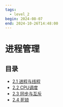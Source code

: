 ```yaml
---
tags:
  - level_2
begin: 2024-08-07
end: 2024-10-26T14:48:00
---
```


# 进程管理

## 目录

- [2.1 进程与线程](2.1%20进程与线程.md)
- [2.2 CPU调度](2.2%20CPU调度.md)
- [2.3 同步与互斥](2.3%20同步与互斥.md)
- [2.4 死锁](2.4%20死锁.md)